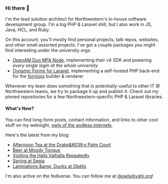 ### Hi there 👋
I'm the lead solution architect for Northwestern's in-house software development group. I'm a big PHP & Laravel shill, but I also work in JS, Java, HCL, and Ruby.

On this account, you'll mostly find personal projects, talk repos, websites, and other small assorted projects. I've got a couple packages you might find interesting under the university orgs:

- [OpenAM Duo MFA Node](https://github.com/NUIT-ISO/duo-universal-prompt-auth-node), implementing their v4 SDK and powering *every single login at the whole university*
- [Dynamic Forms for Laravel](https://github.com/NIT-Administrative-Systems/dynamic-forms), implementing a self-hosted PHP back-end for the [formiojs](https://github.com/formio/formio.js/) builder & renderer

Whenever my team does something that is potentially-useful to other IT @ Northwestern teams, we try to package it up and publish it. Check out my pinned repositories for a few Northwestern-specific PHP & Laravel libraries.

#### What's New?
You can find long-form posts, contact information, and links to other cool stuff on my websight, [owls of the godless internets](https://godless-internets.org).

Here's the latest from my blog:

<!-- BLOG-POST-LIST:START -->
- [Afternoon Tea at the Drake&amp;#039;s Palm Court](https://godless-internets.org/2025/08/08/afternoon-tea-at-the-drakes-palm-court)
- [Beer at Moody Tongue](https://godless-internets.org/2025/08/07/beer-at-moody-tongue)
- [Visiting the Halls Valhalla Repeatedly](https://godless-internets.org/2025/08/06/visiting-the-halls-valhalla-repeatedly)
- [Spring at Sepia](https://godless-internets.org/2025/08/05/spring-at-sepia)
- [Laminations &amp;amp; Ducks at Obélix](https://godless-internets.org/2025/08/04/laminations-ducks-at-obelix)
<!-- BLOG-POST-LIST:END -->

I'm also active on the fediverse. You can follow me at [@owls@yshi.org](https://mastodon.yshi.org/@owls)!

